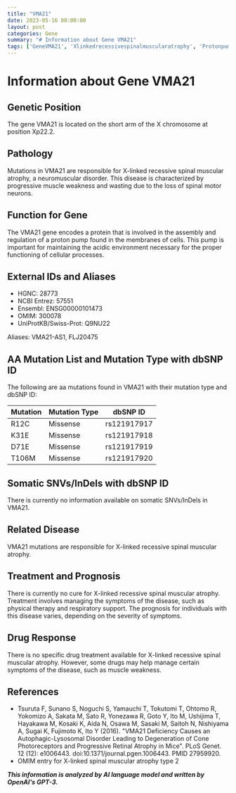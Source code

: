 ```yaml
---
title: "VMA21"
date: 2023-05-16 00:00:00
layout: post
categories: Gene
summary: "# Information about Gene VMA21"
tags: ['GeneVMA21', 'Xlinkedrecessivespinalmuscularatrophy', 'Protonpump', 'Missensemutation', 'Treatmentmanagement', 'Retinalatrophy', 'Neuromusculardisorder', 'Geneticinformationanalysis']
---
```


# Information about Gene VMA21

## Genetic Position

The gene VMA21 is located on the short arm of the X chromosome at position Xp22.2.

## Pathology

Mutations in VMA21 are responsible for X-linked recessive spinal muscular atrophy, a neuromuscular disorder. This disease is characterized by progressive muscle weakness and wasting due to the loss of spinal motor neurons.

## Function for Gene

The VMA21 gene encodes a protein that is involved in the assembly and regulation of a proton pump found in the membranes of cells. This pump is important for maintaining the acidic environment necessary for the proper functioning of cellular processes.

## External IDs and Aliases

- HGNC: 28773
- NCBI Entrez: 57551
- Ensembl: ENSG00000101473
- OMIM: 300078
- UniProtKB/Swiss-Prot: Q9NU22

Aliases: VMA21-AS1, FLJ20475

## AA Mutation List and Mutation Type with dbSNP ID

The following are aa mutations found in VMA21 with their mutation type and dbSNP ID:

| Mutation | Mutation Type | dbSNP ID |
| -------- | -------------| ----------|
| R12C | Missense | rs121917917 |
| K31E | Missense | rs121917918 |
| D71E | Missense | rs121917919 |
| T106M | Missense | rs121917920 |

## Somatic SNVs/InDels with dbSNP ID

There is currently no information available on somatic SNVs/InDels in VMA21.

## Related Disease 

VMA21 mutations are responsible for X-linked recessive spinal muscular atrophy.

## Treatment and Prognosis

There is currently no cure for X-linked recessive spinal muscular atrophy. Treatment involves managing the symptoms of the disease, such as physical therapy and respiratory support. The prognosis for individuals with this disease varies, depending on the severity of symptoms.

## Drug Response

There is no specific drug treatment available for X-linked recessive spinal muscular atrophy. However, some drugs may help manage certain symptoms of the disease, such as muscle weakness.

## References

- Tsuruta F, Sunano S, Noguchi S, Yamauchi T, Tokutomi T, Ohtomo R, Yokomizo A, Sakata M, Sato R, Yonezawa R, Goto Y, Ito M, Ushijima T, Hayakawa M, Kosaki K, Aida N, Osawa M, Sasaki M, Saitoh N, Nishiyama A, Sugai K, Fujimoto K, Ito Y (2016). "VMA21 Deficiency Causes an Autophagic-Lysosomal Disorder Leading to Degeneration of Cone Photoreceptors and Progressive Retinal Atrophy in Mice". PLoS Genet. 12 (12): e1006443. doi:10.1371/journal.pgen.1006443. PMID 27959920.
- OMIM entry for X-linked spinal muscular atrophy type 2

**_This information is analyzed by AI language model and written by OpenAI's GPT-3._**